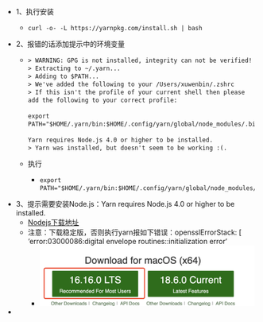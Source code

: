 - 1、执行安装
	- ```
	  curl -o- -L https://yarnpkg.com/install.sh | bash
	  ```
- 2、报错的话添加提示中的环境变量
	- ```
	  > WARNING: GPG is not installed, integrity can not be verified!
	  > Extracting to ~/.yarn...
	  > Adding to $PATH...
	  > We've added the following to your /Users/xuwenbin/.zshrc
	  > If this isn't the profile of your current shell then please add the following to your correct profile:
	     
	  export PATH="$HOME/.yarn/bin:$HOME/.config/yarn/global/node_modules/.bin:$PATH"
	  
	  Yarn requires Node.js 4.0 or higher to be installed.
	  > Yarn was installed, but doesn't seem to be working :(.
	  ```
	- 执行
		- ```
		  export PATH="$HOME/.yarn/bin:$HOME/.config/yarn/global/node_modules/.bin:$PATH"
		  ```
- 3、提示需要安装Node.js：Yarn requires Node.js 4.0 or higher to be installed.
	- [Nodejs下载地址](https://nodejs.org/en/)
	- 注意：下载稳定版，否则执行yarn报如下错误：opensslErrorStack: [ ‘error:03000086:digital envelope routines::initialization error‘
		- ![image.png](../assets/image_1658145577624_0.png)
-